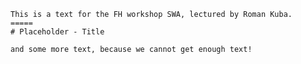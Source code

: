 	This is a text for the FH workshop SWA, lectured by Roman Kuba.
	=====
	# Placeholder - Title

	and some more text, because we cannot get enough text!